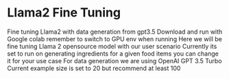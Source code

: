 # Llama2 Fine Tuning
 Fine tuning Llama2 with data generation from gpt3.5 
 Download and run with Google colab remember to switch to GPU env when running 
 Here we will be fine tuning Llama 2 opensource model with our user scenario 
 Currently its set to run on generating ingredients for a given food items you can change it for your use case
 For data generation we are using OpenAI GPT 3.5 Turbo
 Current example size is set to 20 but recommend at least 100
